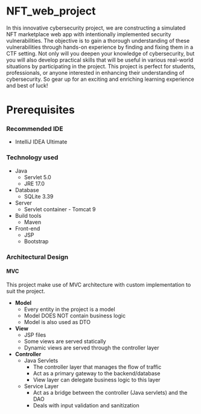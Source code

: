 # NFT_web_project
In this innovative cybersecurity project, we are constructing a simulated NFT marketplace web app with intentionally implemented security vulnerabilities. The objective is to gain a thorough understanding of these vulnerabilities through hands-on experience by finding and fixing them in a CTF setting. Not only will you deepen your knowledge of cybersecurity, but you will also develop practical skills that will be useful in various real-world situations by participating in the project. This project is perfect for students, professionals, or anyone interested in enhancing their understanding of cybersecurity. So gear up for an exciting and enriching learning experience and best of luck!


# Prerequisites
### Recommended IDE
  - IntelliJ IDEA Ultimate

### Technology used
- Java 
  - Servlet 5.0
  - JRE 17.0
- Database
  - SQLite 3.39
- Server
  - Servlet container - Tomcat 9 
- Build tools
  - Maven
- Front-end
  - JSP
  - Bootstrap


### Architectural Design
#### MVC
This project make use of MVC architecture with custom implementation to suit the project.

- **Model**
  - Every entity in the project is a model
  - Model DOES NOT contain business logic
  - Model is also used as DTO
- **View**
  - JSP files
  - Some views are served statically
  - Dynamic views are served through the controller layer
- **Controller**
  - Java Servlets
    - The controller layer that manages the flow of traffic
    - Act as a primary gateway to the backend/database
    - View layer can delegate business logic to this layer
  - Service Layer
    - Act as a bridge between the controller (Java servlets) and the DAO
    - Deals with input validation and sanitization
